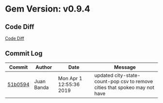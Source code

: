 # Gem Version: v0.9.4

## Code Diff

[Code Diff](https://github.com/Spokeo/geolookup/compare/v0.9.3...v0.9.4)

## Commit Log

Commit | Author | Date | Message
--- | --- | --- | ---
[51b0594](https://github.com/Spokeo/geolookup/commit/51b0594) | Juan Banda | Mon Apr 1 12:55:36 2019 | updated city-state-count-pop csv to remove cities that spokeo may not have
